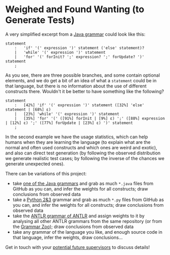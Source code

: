# Weighed and Found Wanting (to Generate Tests)

A very simplified excerpt from a [Java grammar](https://github.com/antlr/grammars-v4/blob/master/java/java9/Java9Parser.g4#L792) could look like this:

```
statement
	:	'if' '(' expression ')' statement ('else' statement)?
	|	'while' '(' expression ')' statement
	|	'for' '(' forInit? ';' expression? ';' forUpdate? ')' statement
	;
```

As you see, there are three possible branches, and some contain optional elements, and we do get a bit of an idea of what a `statement` could be in that language, but there is no information about the use of different constructs there. Wouldn't it be better to have something like the following?

```
statement
	:	[42%] 'if' '(' expression ')' statement ([32%] 'else' statement | [68%] ε)
	|	[23%] 'while' '(' expression ')' statement
	|	[35%] 'for' '(' ([91%] forInit | [9%] ε) ';' ([88%] expression | [12%] ε) ';' ([77%] forUpdate | [23%] ε) ')' statement
	;
```

In the second example we have the usage statistics, which can help humans when they are learning the language (to explain what are the normal and often used constructs and which ones are weird and exotic), and also can direct test generation (by following the observed distribution we generate realistic test cases; by following the inverse of the chances we generate unexpected ones).

There can be variations of this project:
- take [one of the Java grammars](https://github.com/antlr/grammars-v4/tree/master/java) and grab as much `*.java` files from GitHub as you can, and infer the weights for all constructs; draw conclusions from observed data
- take a [Python 2&3](https://github.com/nvavrova/thesis/blob/master/main/grammar/Python.g4) grammar and grab as much `*.py` files from GitHub as you can, and infer the weights for all constructs; draw conclusions from observed data
- take the [ANTLR grammar of ANTLR](https://github.com/antlr/grammars-v4/tree/master/antlr/antlr4) and assign weights to it by analysing all other ANTLR grammars from the same repository (or from the [Grammar Zoo](http://slebok.github.io/zoo/)); draw conclusions from observed data
- take any grammar of the language you like, and enough source code in that language, infer the weights, draw conclusions…

Get in touch with your [potential future supervisors](mailto:v.zaytsev@utwente.nl,m.gerhold@utwente.nl) to discuss details!
